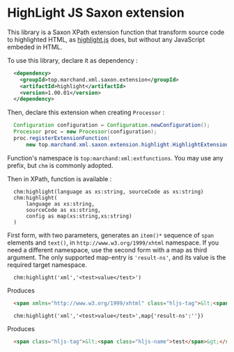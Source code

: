 # HighLight JS Saxon extension

This library is a Saxon XPath extension function that transform source code to highlighted
HTML, as [highlight.js](https://highlightjs.org/) does, but without any JavaScript embeded
in HTML.

To use this library, declare it as dependency :
```xml
  <dependency>
    <groupId>top.marchand.xml.saxon.extension</groupId>
    <artifactId>highlight</artifactId>
    <version>1.00.01</version>
  </dependency>
```

Then, declare this extension when creating `Processor` :
```java
  Configuration configuration = Configuration.newConfiguration();
  Processor proc = new Processor(configuration);
  proc.registerExtensionFunction(
      new top.marchand.xml.saxon.extension.highlight.HighlightExtension());
```

Function's namespace is `top:marchand:xml:extfunctions`. You may use any prefix, but `chm` is commonly adopted.

Then in XPath, function is available :
```XQuery
  chm:highlight(language as xs:string, sourceCode as xs:string)
  chm:highlight(
      language as xs:string,
      sourceCode as xs:string,
      config as map(xs:string,xs:string)
  )
```

First form, with two parameters, generates an `item()*` sequence of `span` elements and `text()`, in `http://www.w3.org/1999/xhtml` namespace.
If you need a different namespace, use the second form with a map as third argument. The only supported map-entry is `'result-ns'`, and its value is the required target namespace.

```XQuery
  chm:highlight('xml','<test>value</test>')
```
Produces
```HTML
  <span xmlns="http://www.w3.org/1999/xhtml" class="hljs-tag">&lt;<span class="hljs-name">test</span>&gt;</span>value<span xmlns="http://www.w3.org/1999/xhtml" class="hljs-tag">&lt;/<span class="hljs-name">test</span>&gt;</span>
```
```XQuery
  chm:highlight('xml','<test>value</test>',map{'result-ns':''})
```
Produces
```HTML
  <span class="hljs-tag">&lt;<span class="hljs-name">test</span>&gt;</span>value<span class="hljs-tag">&lt;/<span class="hljs-name">test</span>&gt;</span>
```
